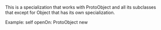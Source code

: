 This is a specialization that works with ProtoObject and all its subclasses that except for Object that has its own specialization.Example:self openOn: ProtoObject new